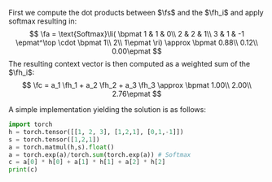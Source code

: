 First we compute the dot products between $\fs$ and the $\fh_i$ and apply softmax resulting in:
$$
\fa = \text{Softmax}\li(
\bpmat
1 & 1 & 0\\
2 & 2 & 1\\
3 & 1 & -1
\epmat^\top
\cdot
\bpmat 1\\ 2\\ 1\epmat
\ri) 
\approx
\bpmat 0.88\\ 0.12\\ 0.00\epmat
$$
The resulting context vector is then computed as a weighted sum of the $\fh_i$:
$$
\fc 
  = a_1 \fh_1 + a_2 \fh_2 + a_3 \fh_3 
  \approx \bpmat 1.00\\ 2.00\\ 2.76\epmat
$$

A simple implementation yielding the solution is as follows:
```python
import torch
h = torch.tensor([[1, 2, 3], [1,2,1], [0,1,-1]])
s = torch.tensor([1,2,1])
a = torch.matmul(h,s).float()
a = torch.exp(a)/torch.sum(torch.exp(a)) # Softmax
c = a[0] * h[0] + a[1] * h[1] + a[2] * h[2]
print(c)
```